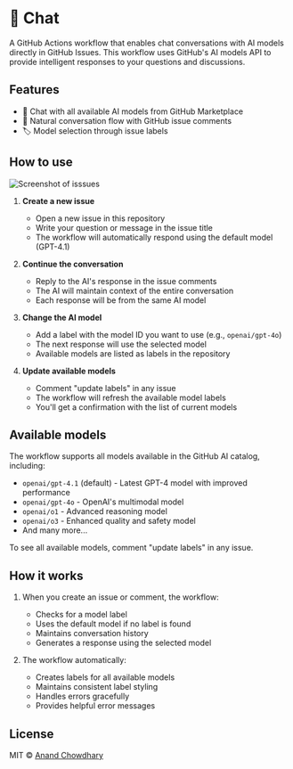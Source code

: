 # 💬 Chat

A GitHub Actions workflow that enables chat conversations with AI models directly in GitHub Issues. This workflow uses GitHub's AI models API to provide intelligent responses to your questions and discussions.

## Features

- 🤖 Chat with all available AI models from GitHub Marketplace
- 🎤 Natural conversation flow with GitHub issue comments
- 🏷️ Model selection through issue labels

## How to use

![Screenshot of isssues](https://github.com/user-attachments/assets/0af2a80f-20ce-4a81-a5a9-e4f6d6a8ef6e)

1. **Create a new issue**

   - Open a new issue in this repository
   - Write your question or message in the issue title
   - The workflow will automatically respond using the default model (GPT-4.1)

2. **Continue the conversation**

   - Reply to the AI's response in the issue comments
   - The AI will maintain context of the entire conversation
   - Each response will be from the same AI model

3. **Change the AI model**

   - Add a label with the model ID you want to use (e.g., `openai/gpt-4o`)
   - The next response will use the selected model
   - Available models are listed as labels in the repository

4. **Update available models**
   - Comment "update labels" in any issue
   - The workflow will refresh the available model labels
   - You'll get a confirmation with the list of current models

## Available models

The workflow supports all models available in the GitHub AI catalog, including:

- `openai/gpt-4.1` (default) - Latest GPT-4 model with improved performance
- `openai/gpt-4o` - OpenAI's multimodal model
- `openai/o1` - Advanced reasoning model
- `openai/o3` - Enhanced quality and safety model
- And many more...

To see all available models, comment "update labels" in any issue.

## How it works

1. When you create an issue or comment, the workflow:

   - Checks for a model label
   - Uses the default model if no label is found
   - Maintains conversation history
   - Generates a response using the selected model

2. The workflow automatically:
   - Creates labels for all available models
   - Maintains consistent label styling
   - Handles errors gracefully
   - Provides helpful error messages

## License

MIT &copy; [Anand Chowdhary](https://anandchowdhary.com)
